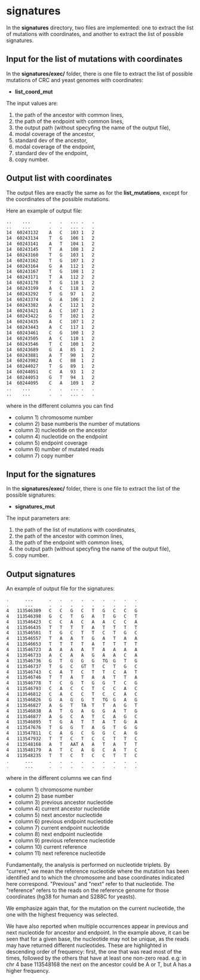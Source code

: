 # signatures
In the **signatures** directory, two files are implemented: one to extract the list of mutations with coordinates, and another to extract the list of possible signatures. 

## Input for the list of mutations with coordinates
In the **signatures/exec/** folder, there is one file to extract the list of possible mutations of CRC and yeast genomes with coordinates:  
- **list_coord_mut**

The input values are:

1. the path of the ancestor with common lines,
2. the path of the endpoint with common lines,
3. the output path (without specyfing the name of the output file),
4. modal coverage of the ancestor,
5. standard dev of the ancestor,
6. modal coverage of the endpoint,
7. standard dev of the endpoint,
8. copy number.

## Output list with coordinates
The output files are exactly the same as for the **list_mutations**, except for the coordinates of the possible mutations.

Here an example of output file:

```bash
..    ...       .   .   ... .   .
..    ...       .   .   ... .   .
14  60243132    A   C   103 1   2
14  60243134    T   G   106 1   2
14  60243141    A   T   104 1   2
14  60243145    T   A   100 1   2
14  60243160    T   G   103 1   2
14  60243162    T   G   107 1   2
14  60243164    G   A   112 1   2
14  60243167    T   G   108 1   2
14  60243171    T   A   112 2   2
14  60243178    T   G   110 1   2
14  60243199    A   C   118 1   2
14  60243292    T   G   97  1   2
14  60243374    G   A   106 1   2
14  60243382    A   C   112 1   2
14  60243421    A   C   107 1   2
14  60243422    G   T   102 1   2
14  60243435    A   C   107 1   2
14  60243443    A   C   117 1   2
14  60243461    C   G   100 1   2
14  60243505    A   C   110 1   2
14  60243546    T   C   100 1   2
14  60243689    G   A   85  1   2
14  60243881    A   T   90  1   2
14  60243982    A   C   88  1   2
14  60244027    T   G   89  1   2
14  60244051    C   A   93  1   2
14  60244053    G   T   94  1   2
14  60244095    C   A   109 1   2
..    ...       .   .   ... .   .
..    ...       .   .   ... .   .
```
where in the different columns you can find

- column 1) chromosome number
- column 2) base numberis the number of mutations 
- column 3) nucleotide on the ancestor
- column 4) nucleotide on the endpoint
- column 5) endpoint coverage
- column 6) number of mutated reads
- column 7) copy number

## Input for the signatures
In the **signatures/exec/** folder, there is one file to extract the list of the possible signatures:  
- **signatures_mut**

The input parameters are:

1. the path of the list of mutations with coordinates,
2. the path of the ancestor with common lines,
3. the path of the endpoint with common lines,
4. the output path (without specyfing the name of the output file),
5. copy number.

## Output signatures
An example of output file for the signatures:

```bash
.      ...      .   .   .   .   .   .   .   .   .
.      ...      .   .   .   .   .   .   .   .   .
4   113546389   C   C   G   C   T   G   C   C   G
4   113546398   G   C   T   G   A   T   G   C   T
4   113546423   C   C   A   C   A   A   C   C   A
4   113546435   T   T   T   T   A   T   T   T   T
4   113546501   T   G   C   T   T   C   T   G   C
4   113546557   T   A   A   T   G   A   T   A   A
4   113546653   T   T   T   T   A   T   T   T   T
4   113546723   A   A   A   A   T   A   A   A   A
4   113546733   A   C   A   A   G   A   A   C   A
4   113546736   G   T   G   G   G   TG  G   T   G
4   113546737   T   G   C   GT  T   C   T   G   C
4   113546743   C   A   T   C   T   T   C   A   T
4   113546746   T   T   A   T   A   A   T   T   A
4   113546778   T   C   G   T   G   G   T   C   G
4   113546793   C   A   C   C   T   C   C   A   C
4   113546812   C   A   C   C   T   C   C   A   C
4   113546826   G   A   G   G   T   TG  G   A   G
4   113546827   A   G   T   TA  T   T   A   G   T
4   113546838   A   T   G   A   G   G   A   T   G
4   113546877   A   G   C   A   T   C   A   G   C
4   113546895   T   G   A   T   T   A   T   G   A
4   113547676   T   G   G   T   A   G   T   G   G
4   113547811   C   A   G   C   G   G   C   A   G
4   113547932   T   T   C   T   C   C   T   T   C
4   113548168   A   T   AAT A   A   T   A   T   T
4   113548179   A   T   C   A   G   C   A   T   C
4   113548235   T   T   C   T   C   C   T   T   C
.      ...      .   .   .   .   .   .   .   .   .
.      ...      .   .   .   .   .   .   .   .   .
```
where in the different columns we can find

- column 1)  chromosome number
- column 2)  base number
- column 3)  previous ancestor nucleotide 
- column 4)  current ancestor nucleotide
- column 5)  next ancestor nucleotide
- column 6)  previous endpoint nucleotide
- column 7)  current endpoint nucleotide
- column 8)  next endpoint nucleotide
- column 9)  previous reference nucleotide
- column 10) current reference
- column 11) next reference nucleotide

Fundamentally, the analysis is performed on nucleotide triplets.
By "current," we mean the reference nucleotide where the mutation has been identified and to which the chromosome and base coordinates indicated here correspond. "Previous" and "next" refer to that nucleotide. The "reference" refers to the reads on the reference genome for those coordinates (hg38 for human and S288C for yeasts).


We emphasize again that, for the mutation on the current nucleotide, the one with the highest frequency was selected.

We have also reported when multiple occurrences appear in previous and next nucleotide for ancestor and endpoint. In the example above, it can be seen that for a given base, the nucleotide may not be unique, as the reads may have returned different nucleotides. These are highlighted in descending order of frequency: first, the one that was read most of the times, followed by the others that have at least one non-zero read.
e.g: in chr 4 base 113548168 the next on the ancestor could be A or T, but A has a higher frequency.
